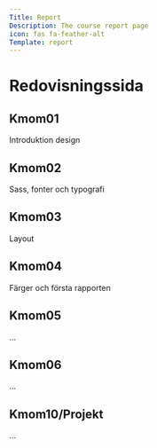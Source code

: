 ```yaml
---
Title: Report
Description: The course report page
icon: fas fa-feather-alt
Template: report
---
```


Redovisningssida
==================

<div class="kmom-box">
    <h2>Kmom01</h2>
    <p>Introduktion design</p>
    <a href="report/kmom01"><i class="far fa-arrow-alt-circle-right"></i></a>
</div>

<div class="kmom-box">
    <h2>Kmom02</h2>
    <p>Sass, fonter och typografi</p>
    <a href="report/kmom02"><i class="far fa-arrow-alt-circle-right"></i></a>
</div>

<div class="kmom-box">
    <h2>Kmom03</h2>
    <p>Layout</p>
    <a href="report/kmom03"><i class="far fa-arrow-alt-circle-right"></i></a>
</div>

<div class="kmom-box">
    <h2>Kmom04</h2>
    <p>Färger och första rapporten</p>
    <a href="report/kmom04"><i class="far fa-arrow-alt-circle-right"></i></a>
</div>

<div class="kmom-box">
    <h2>Kmom05</h2>
    <p>...</p>
    <a href="report/kmom05"><i class="far fa-arrow-alt-circle-right"></i></a>
</div>

<div class="kmom-box">
    <h2>Kmom06</h2>
    <p>...</p>
    <a href="report/kmom06"><i class="far fa-arrow-alt-circle-right"></i></a>
</div>

<div class="kmom-box project">
    <h2>Kmom10/Projekt</h2>
    <p>...</p>
    <a href="report/kmom10"><i class="far fa-arrow-alt-circle-right"></i></a>
</div>
